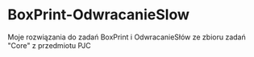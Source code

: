 # BoxPrint-OdwracanieSlow
Moje rozwiązania do zadań BoxPrint i OdwracanieSłów ze zbioru zadań "Core" z przedmiotu PJC
